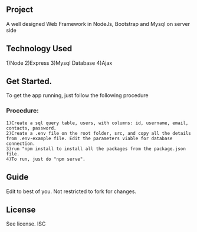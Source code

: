 ## Project
A well designed Web Framework in NodeJs, Bootstrap and Mysql on server side

## Technology Used
  1)Node
  2)Express
  3)Mysql Database
  4)Ajax
  
## Get Started.
To get the app running, just follow the following procedure
### Procedure:
    
    
    1)Create a sql query table, users, with columns: id, username, email, contacts, password.
    2)Create a .env file on the root folder, src, and copy all the details from .env-example file. Edit the parameters viable for database connection.
    3)run "npm install to install all the packages from the package.json file.
    4)To run, just do "npm serve".

## Guide
Edit to best of you.
Not restricted to fork for changes.

## License
See license. ISC
